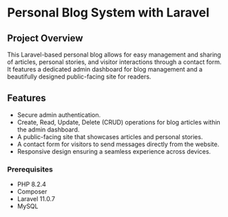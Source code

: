 # Personal Blog System with Laravel

## Project Overview
This Laravel-based personal blog allows for easy management and sharing of articles, personal stories, and visitor interactions through a contact form. It features a dedicated admin dashboard for blog management and a beautifully designed public-facing site for readers.

## Features
- Secure admin authentication.
- Create, Read, Update, Delete (CRUD) operations for blog articles within the admin dashboard.
- A public-facing site that showcases articles and personal stories.
- A contact form for visitors to send messages directly from the website.
- Responsive design ensuring a seamless experience across devices.

### Prerequisites
- PHP 8.2.4 
- Composer
- Laravel 11.0.7
- MySQL 

